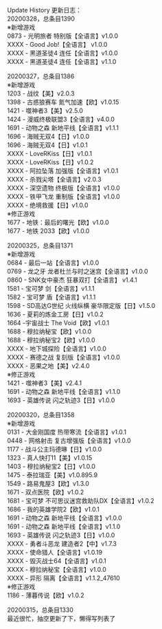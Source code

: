 Update History 更新日志：  
20200328，总条目1390  
※新增游戏  
0873 - 光明旅者 特别版【全语言】v1.0.0  
XXXX - Good Job!【全语言】 v1.0.0  
XXXX - 黑道圣徒4 连任【全语言】v1.0.0  
XXXX - 黑道圣徒4 连任【全语言】v1.1.0  
  
20200327，总条目1386  
※新增游戏  
1203 - 战纹【美】v2.0.3  
1398 - 古惑狼赛车 氮气加速【欧】v1.0.15  
1421 - 噬神者3【美】v2.5.0  
1424 - 漫威终极联盟3【全语言】v4.0.0  
1691 - 动物之森 新地平线【全语言】v1.1.1  
1696 - 海贼无双4【日】v1.0.0  
1696 - 海贼无双4【日】v1.0.1  
XXXX - LoveRKiss【日】v1.0.1  
XXXX - LoveRKiss【日】v1.0.2  
XXXX - 阿拉坠落 加强版【全语言】v1.0.1  
XXXX - 杀戮尖塔【全语言】v2.0.3  
XXXX - 深空遗物 终极版【全语言】v1.0.0  
XXXX - 铁甲飞龙 重制版【全语言】v1.0.0  
XXXX - 绝境救援【日】v1.0.0  
※修正游戏  
1677 - 地铁：最后的曙光【欧】v1.0.0  
1677 - 地铁 2033【欧】v1.0.0  
  
20200325，总条目1371  
※新增游戏  
0684 - 最后一站【全语言】v1.0.0  
0769 - 龙之牙 龙者杜兰与时之迷宫【全语言】v1.0.0  
0860 - SNK女中豪杰 狂暴双打【全语言】 v1.4.1  
1581 - 宝可梦 剑【全语言】v1.1.1  
1582 - 宝可梦 盾【全语言】v1.1.1  
1598 - SD高达G世纪 火线纵横 豪华限定版【日】v1.5.0  
1636 - 夏莉的炼金工房【日】v1.0.2  
1664 -宇宙战士 The Void【欧】v1.0.1  
1688 - 穆拉纳秘宝【欧】v1.0.0  
1688 - 穆拉纳秘宝2【欧】v1.0.0  
XXXX - 地下城探险【全语言】v1.0.0  
XXXX - 赛德之战 复刻版【全语言】v1.0.0  
XXXX - 恶果之地【美】v2.4.0  
※修正游戏  
1421 - 噬神者3【美】v2.4.1  
1691 - 动物之森 新地平线【全语言】v1.1.0  
1693 - 英雄传说 闪之轨迹3【日】v1.0.0  
  
20200320，总条目1358  
※新增游戏  
0131 - 大金刚国度 热带寒流【全语言】v1.0.1  
0448 - 网格射击 复古增强版【全语言】v1.0.0  
1177 - 战斗公主玛德琳【日】v1.0.0  
1323 - 真人快打11【美】v1.0.15  
1403 - 穆拉纳秘宝2【日】v1.0.0  
1475 - 泰拉瑞亚【美】v1.0.895.9  
1549 - 路易鬼屋3【欧】v1.3.0  
1671 - 双点医院【欧】v1.0.2  
1681 - 宝可梦 不可思议迷宫救助队DX【全语言】v1.0.2  
1686 - 我的英雄学院2【欧】v1.0.1  
1691 - 动物之森 新地平线【全语言】v1.0.0  
1691 - 动物之森 新地平线【全语言】v1.1.0  
1693 - 英雄传说 闪之轨迹3【日】v1.0.0  
XXXX - 勇者斗恶龙 建造者2【中】v1.7.3  
XXXX - 使命猎人【全语言】v1.0.19  
XXXX - 毁灭战士64【全语言】v1.0.1  
XXXX - 穆拉纳秘宝【全语言】v1.0.0  
XXXX - 异形 隔离【全语言】v1.1.2_47610  
※修正游戏  
1186 - 薄暮传说【欧】v1.0.2  
  
20200315，总条目1330  
最近很忙，抽空更新了下，懒得写列表了
